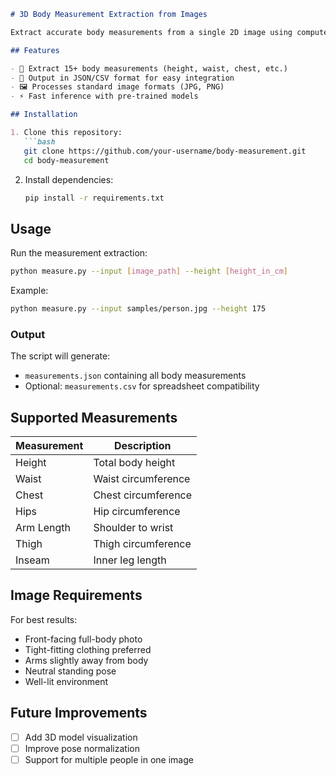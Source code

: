 ```markdown
# 3D Body Measurement Extraction from Images

Extract accurate body measurements from a single 2D image using computer vision and deep learning.

## Features

- 📏 Extract 15+ body measurements (height, waist, chest, etc.)
- 📁 Output in JSON/CSV format for easy integration
- 🖼️ Processes standard image formats (JPG, PNG)
- ⚡ Fast inference with pre-trained models

## Installation

1. Clone this repository:
   ```bash
   git clone https://github.com/your-username/body-measurement.git
   cd body-measurement
   ```

2. Install dependencies:
   ```bash
   pip install -r requirements.txt
   ```

## Usage

Run the measurement extraction:
```bash
python measure.py --input [image_path] --height [height_in_cm]
```

Example:
```bash
python measure.py --input samples/person.jpg --height 175
```

### Output
The script will generate:
- `measurements.json` containing all body measurements
- Optional: `measurements.csv` for spreadsheet compatibility

## Supported Measurements

| Measurement | Description |
|-------------|-------------|
| Height | Total body height |
| Waist | Waist circumference |
| Chest | Chest circumference |
| Hips | Hip circumference |
| Arm Length | Shoulder to wrist |
| Thigh | Thigh circumference |
| Inseam | Inner leg length |

## Image Requirements

For best results:
- Front-facing full-body photo
- Tight-fitting clothing preferred
- Arms slightly away from body
- Neutral standing pose
- Well-lit environment

## Future Improvements

- [ ] Add 3D model visualization
- [ ] Improve pose normalization
- [ ] Support for multiple people in one image
